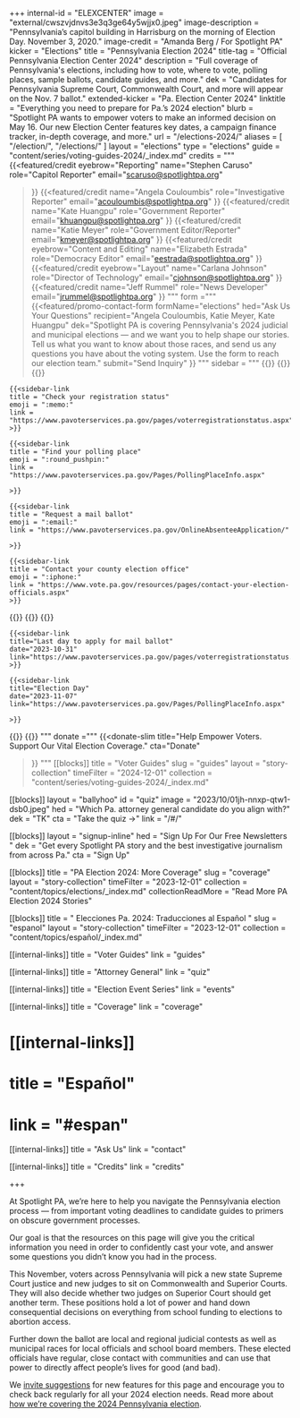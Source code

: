 +++
internal-id = "ELEXCENTER"
image = "external/cwszvjdnvs3e3q3ge64y5wjjx0.jpeg"
image-description = "Pennsylvania’s capitol building in Harrisburg on the morning of Election Day. November 3, 2020."
image-credit = "Amanda Berg / For Spotlight PA"
kicker = "Elections"
title = "Pennsylvania Election 2024"
title-tag = "Official Pennsylvania Election Center 2024"
description = "Full coverage of Pennsylvania's elections, including how to vote, where to vote, polling places, sample ballots, candidate guides, and more."
dek = "Candidates for Pennsylvania Supreme Court, Commonwealth Court, and more will appear on the Nov. 7 ballot."
extended-kicker = "Pa. Election Center 2024"
linktitle = "Everything you need to prepare for Pa.’s 2024 election"
blurb = "Spotlight PA wants to empower voters to make an informed decision on May 16. Our new Election Center features key dates, a campaign finance tracker, in-depth coverage, and more."
url = "/elections-2024/"
aliases = [
    "/election/",
    "/elections/"
]
layout = "elections"
type = "elections"
guide = "content/series/voting-guides-2024/_index.md"
credits = """
{{<featured/credit
    eyebrow="Reporting"
    name="Stephen Caruso"
    role="Capitol Reporter"
    email="scaruso@spotlightpa.org"
>}}
{{<featured/credit
    name="Angela Couloumbis"
    role="Investigative Reporter"
    email="acouloumbis@spotlightpa.org"
>}}
{{<featured/credit
    name="Kate Huangpu"
    role="Government Reporter"
    email="khuangpu@spotlightpa.org"
>}}
{{<featured/credit
    name="Katie Meyer"
    role="Government Editor/Reporter"
    email="kmeyer@spotlightpa.org"
>}}
{{<featured/credit
    eyebrow="Content and Editing"
    name="Elizabeth Estrada"
    role="Democracy Editor"
    email="eestrada@spotlightpa.org"
>}}
{{<featured/credit
    eyebrow="Layout"
    name="Carlana Johnson"
    role="Director of Technology"
    email="cjohnson@spotlightpa.org"
>}}
{{<featured/credit
    name="Jeff Rummel"
    role="News Developer"
    email="jrummel@spotlightpa.org"
>}}
"""
form ="""
{{<featured/promo-contact-form
  formName="elections"
  hed="Ask Us Your Questions"
  recipient="Angela Couloumbis, Katie Meyer, Kate Huangpu"
  dek="Spotlight PA is covering Pennsylvania's 2024 judicial and municipal elections — and we want you to help shape our stories. Tell us what you want to know about those races, and send us any questions you have about the voting system. Use the form to reach our election team."
  submit="Send Inquiry"
>}}
"""
sidebar = """
{{<landing-sidebar>}}
  {{<sidebar-links hed="State Election Resources">}}
    {{<sidebar-link
    title = "Register to vote"
    emoji = ":ballot_box_with_ballot:"
    link = "https://www.pavoterservices.pa.gov/pages/VoterRegistrationApplication.aspx"
    >}}

    {{<sidebar-link
    title = "Check your registration status"
    emoji = ":memo:"
    link = "https://www.pavoterservices.pa.gov/pages/voterregistrationstatus.aspx"
    >}}

    {{<sidebar-link
    title = "Find your polling place"
    emoji = ":round_pushpin:"
    link = "https://www.pavoterservices.pa.gov/Pages/PollingPlaceInfo.aspx"

    >}}

    {{<sidebar-link
    title = "Request a mail ballot"
    emoji = ":email:"
    link = "https://www.pavoterservices.pa.gov/OnlineAbsenteeApplication/"

    >}}

    {{<sidebar-link
    title = "Contact your county election office"
    emoji = ":iphone:"
    link = "https://www.vote.pa.gov/resources/pages/contact-your-election-officials.aspx"
    >}}
  {{</sidebar-links>}}
  {{<sidebar-links hed="Key Dates" event="true">}}
    {{<sidebar-link
    title="Last day to register to vote"
    date="2023-10-23"
    link="https://www.pavoterservices.pa.gov/pages/VoterRegistrationApplication.aspx"
    >}}

    {{<sidebar-link
    title="Last day to apply for mail ballot"
    date="2023-10-31"
    link="https://www.pavoterservices.pa.gov/pages/voterregistrationstatus.aspx"
    >}}

    {{<sidebar-link
    title="Election Day"
    date="2023-11-07"
    link="https://www.pavoterservices.pa.gov/Pages/PollingPlaceInfo.aspx"

    >}}
  {{</sidebar-links>}}
{{</landing-sidebar>}}
"""
donate ="""
{{<donate-slim
    title="Help Empower Voters. Support Our Vital Election Coverage."
    cta="Donate"
>}}
"""
[[blocks]]
title = "Voter Guides"
slug = "guides"
layout = "story-collection"
timeFilter = "2024-12-01"
collection = "content/series/voting-guides-2024/_index.md"

[[blocks]]
layout = "ballyhoo"
id = "quiz"
image = "2023/10/01jh-nnxp-qtw1-dsb0.jpeg"
hed = "Which Pa. attorney general candidate do you align with?"
dek = "TK"
cta = "Take the quiz →"
link = "/#/"

[[blocks]]
layout = "signup-inline"
hed = "Sign Up For Our Free Newsletters "
dek = "Get every Spotlight PA story and the best investigative journalism from across Pa."
cta = "Sign Up"

[[blocks]]
title = "PA Election 2024: More Coverage"
slug = "coverage"
layout = "story-collection"
timeFilter = "2023-12-01"
collection = "content/topics/elections/_index.md"
collectionReadMore = "Read More PA Election 2024 Stories"

[[blocks]]
title = " Elecciones Pa. 2024: Traducciones al Español "
slug = "espanol"
layout = "story-collection"
timeFilter = "2023-12-01"
collection = "content/topics/español/_index.md"

[[internal-links]]
title = "Voter Guides"
link = "guides"

[[internal-links]]
title = "Attorney General"
link = "quiz"

[[internal-links]]
title = "Election Event Series"
link = "events"

[[internal-links]]
title = "Coverage"
link = "coverage"

# [[internal-links]]
# title = "Español"
# link = "#espan"

[[internal-links]]
title = "Ask Us"
link = "contact"

[[internal-links]]
title = "Credits"
link = "credits"

+++

At Spotlight PA, we’re here to help you navigate the Pennsylvania election process — from important voting deadlines to candidate guides to primers on obscure government processes.

Our goal is that the resources on this page will give you the critical information you need in order to confidently cast your vote, and answer some questions you didn’t know you had in the process.

This November, voters across Pennsylvania will pick a new state Supreme Court justice and new judges to sit on Commonwealth and Superior Courts. They will also decide whether two judges on Superior Court should get another term. These positions hold a lot of power and hand down consequential decisions on everything from school funding to elections to abortion access.

Further down the ballot are local and regional judicial contests as well as municipal races for local officials and school board members. These elected officials have regular, close contact with communities and can use that power to directly affect people’s lives for good (and bad).

We [invite suggestions](mailto:eestrada@spotlightpa.org) for new features for this page and encourage you to check back regularly for all your 2024 election needs. Read more about [how we’re covering the 2024 Pennsylvania election](https://www.spotlightpa.org/news/2023/09/pennsylvania-general-election-2023-supreme-superior-commonwealth-court-coverage-guide/).
